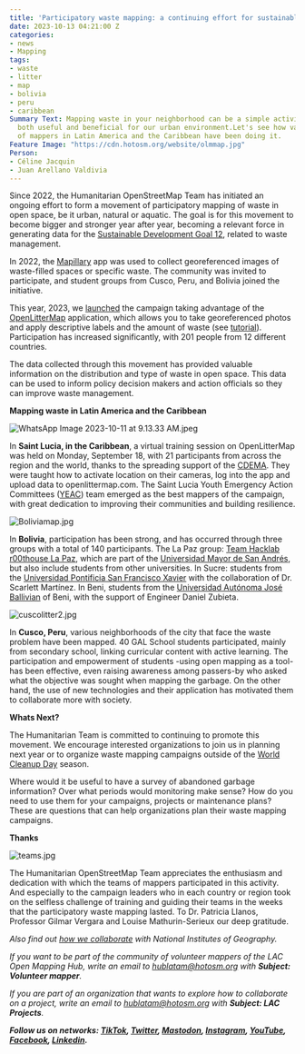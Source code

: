 ```yaml
---
title: 'Participatory waste mapping: a continuing effort for sustainable development'
date: 2023-10-13 04:21:00 Z
categories:
- news
- Mapping
tags:
- waste
- litter
- map
- bolivia
- peru
- caribbean
Summary Text: Mapping waste in your neighborhood can be a simple activity that is
  both useful and beneficial for our urban environment.Let's see how various teams
  of mappers in Latin America and the Caribbean have been doing it.
Feature Image: "https://cdn.hotosm.org/website/olmmap.jpg"
Person:
- Céline Jacquin
- Juan Arellano Valdivia
---
```


Since 2022, the Humanitarian OpenStreetMap Team has initiated an ongoing effort to form a movement of participatory mapping of waste in open space, be it urban, natural or aquatic. The goal is for this movement to become bigger and stronger year after year, becoming a relevant force in generating data for the [Sustainable Development Goal 12](https://www.un.org/sustainabledevelopment/sustainable-consumption-production/), related to waste management.

In 2022, the [Mapillary](https://www.mapillary.com/) app was used to collect georeferenced images of waste-filled spaces or specific waste. The community was invited to participate, and student groups from Cusco, Peru, and Bolivia joined the initiative.

This year, 2023, we [launched](https://www.youtube.com/watch?v=XKFaD0txBv0) the campaign taking advantage of the [OpenLitterMap](https://openlittermap.com/) application, which allows you to take georeferenced photos and apply descriptive labels and the amount of waste (see [tutorial](https://www.youtube.com/watch?v=CrDaJdcmpgk)). Participation has increased significantly, with 201 people from 12 different countries.

The data collected through this movement has provided valuable information on the distribution and type of waste in open space. This data can be used to inform policy decision makers and action officials so they can improve waste management.

**Mapping waste in Latin America and the Caribbean**

![WhatsApp Image 2023-10-11 at 9.13.33 AM.jpeg](https://cdn.hotosm.org/website/WhatsApp+Image+2023-10-11+at+9.13.33+AM.jpeg)

In **Saint Lucia, in the Caribbean**, a virtual training session on OpenLitterMap was held on Monday, September 18, with 21 participants from across the region and the world, thanks to the spreading support of the [CDEMA](https://www.cdema.org/). They were taught how to activate location on their cameras, log into the app and upload data to openlittermap.com. The Saint Lucia Youth Emergency Action Committees ([YEAC](https://www.facebook.com/YEACSLU/)) team emerged as the best mappers of the campaign, with great dedication to improving their communities and building resilience.

![Boliviamap.jpg](https://cdn.hotosm.org/website/Boliviamap.jpg)

In **Bolivia**, participation has been strong, and has occurred through three groups with a total of 140 participants. The La Paz group: [Team Hacklab r00thouse La Paz](https://www.hacklab.org.bo/), which are part of the [Universidad Mayor de San Andrés](https://www.umsa.bo/), but also include students from other universities. In Sucre: students from the [Universidad Pontificia San Francisco Xavier](https://usfx.bo/#gsc.tab=0) with the collaboration of Dr. Scarlett Martínez. In Beni, students from the [Universidad Autónoma José Ballivian](https://www.uabjb.edu.bo/) of Beni, with the support of Engineer Daniel Zubieta.

![cuscolitter2.jpg](https://cdn.hotosm.org/website/cuscolitter2.jpg)

In **Cusco, Peru**, various neighborhoods of the city that face the waste problem have been mapped. 40 GAL School students participated, mainly from secondary school, linking curricular content with active learning. The participation and empowerment of students -using open mapping as a tool- has been effective, even raising awareness among passers-by who asked what the objective was sought when mapping the garbage. On the other hand, the use of new technologies and their application has motivated them to collaborate more with society.

**Whats Next?**

The Humanitarian Team is committed to continuing to promote this movement. We encourage interested organizations to join us in planning next year or to organize waste mapping campaigns outside of the [World Cleanup Day](https://en.wikipedia.org/wiki/World_Cleanup_Day) season.

Where would it be useful to have a survey of abandoned garbage information? Over what periods would monitoring make sense? How do you need to use them for your campaigns, projects or maintenance plans? These are questions that can help organizations plan their waste mapping campaigns.

**Thanks**

![teams.jpg](https://cdn.hotosm.org/website/teams.jpg)

The Humanitarian OpenStreetMap Team appreciates the enthusiasm and dedication with which the teams of mappers participated in this activity. And especially to the campaign leaders who in each country or region took on the selfless challenge of training and guiding their teams in the weeks that the participatory waste mapping lasted. To Dr. Patricia Llanos, Professor Gilmar Vergara and Louise Mathurin-Serieux our deep gratitude.

*Also find out [how we collaborate](https://www.hotosm.org/updates/openstreetmap-y-las-cartografias-oficiales/) with National Institutes of Geography.*

*If you want to be part of the community of volunteer mappers of the LAC Open Mapping Hub, write an email to [hublatam@hotosm.org](https://www.hotosm.org/updates/mapping-as-a-response-to-the-disaster-in-esmeraldas-ecuador/hublatam@hotosm.org) with **Subject: Volunteer mapper**.*

*If you are part of an organization that wants to explore how to collaborate on a project, write an email to [hublatam@hotosm.org](https://www.hotosm.org/updates/mapping-as-a-response-to-the-disaster-in-esmeraldas-ecuador/hublatam@hotosm.org) with **Subject: LAC Projects**.*

***Follow us on networks: [TikTok](https://www.tiktok.com/@mapeoabierto_la?lang=es), [Twitter](https://twitter.com/mapeoabierto_la), [Mastodon](https://mapstodon.space/@mapeoabierto_la), [Instagram](https://www.instagram.com/mapeoabierto_la/), [YouTube](https://www.youtube.com/channel/UCTH6Z_QODJ4NmmBmubS68VA), [Facebook](https://www.facebook.com/Mapeo-abierto-Am%C3%A9rica-Latina-102804808622456/), [Linkedin](https://www.linkedin.com/showcase/91453300/admin/feed/posts/).***